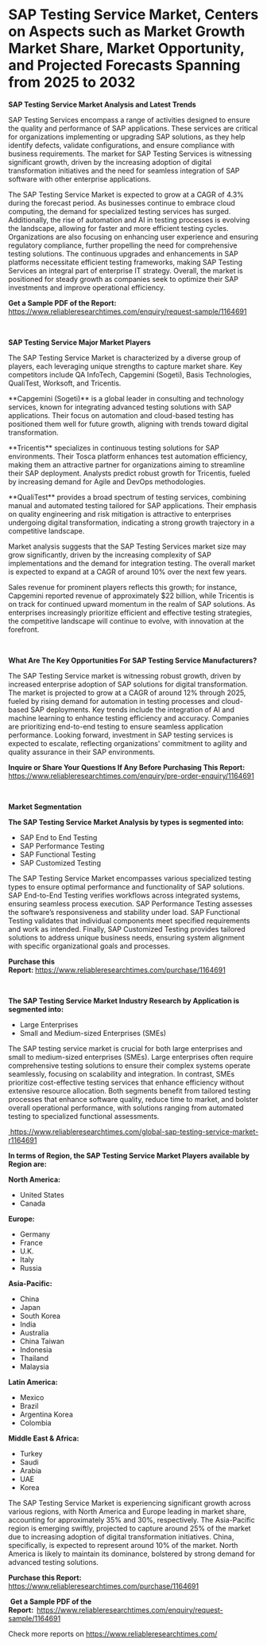 <p><h1>SAP Testing Service Market, Centers on Aspects such as Market Growth Market Share, Market Opportunity, and Projected Forecasts Spanning from 2025 to 2032</h1></p><p><strong>SAP Testing Service Market Analysis and Latest Trends</strong></p>
<p><p>SAP Testing Services encompass a range of activities designed to ensure the quality and performance of SAP applications. These services are critical for organizations implementing or upgrading SAP solutions, as they help identify defects, validate configurations, and ensure compliance with business requirements. The market for SAP Testing Services is witnessing significant growth, driven by the increasing adoption of digital transformation initiatives and the need for seamless integration of SAP software with other enterprise applications.</p><p>The SAP Testing Service Market is expected to grow at a CAGR of 4.3% during the forecast period. As businesses continue to embrace cloud computing, the demand for specialized testing services has surged. Additionally, the rise of automation and AI in testing processes is evolving the landscape, allowing for faster and more efficient testing cycles. Organizations are also focusing on enhancing user experience and ensuring regulatory compliance, further propelling the need for comprehensive testing solutions. The continuous upgrades and enhancements in SAP platforms necessitate efficient testing frameworks, making SAP Testing Services an integral part of enterprise IT strategy. Overall, the market is positioned for steady growth as companies seek to optimize their SAP investments and improve operational efficiency.</p></p>
<p><strong>Get a Sample PDF of the Report:&nbsp;</strong> <a href="https://www.reliableresearchtimes.com/enquiry/request-sample/1164691?utm_campaign=3040&utm_medium=2&utm_source=Github&utm_content=ia&utm_term=11032025&utm_id=sap-testing-service">https://www.reliableresearchtimes.com/enquiry/request-sample/1164691</a></p>
<p>&nbsp;</p>
<p><strong>SAP Testing Service Major Market Players</strong></p>
<p><p>The SAP Testing Service Market is characterized by a diverse group of players, each leveraging unique strengths to capture market share. Key competitors include QA InfoTech, Capgemini (Sogeti), Basis Technologies, QualiTest, Worksoft, and Tricentis. </p><p>**Capgemini (Sogeti)** is a global leader in consulting and technology services, known for integrating advanced testing solutions with SAP applications. Their focus on automation and cloud-based testing has positioned them well for future growth, aligning with trends toward digital transformation. </p><p>**Tricentis** specializes in continuous testing solutions for SAP environments. Their Tosca platform enhances test automation efficiency, making them an attractive partner for organizations aiming to streamline their SAP deployment. Analysts predict robust growth for Tricentis, fueled by increasing demand for Agile and DevOps methodologies.</p><p>**QualiTest** provides a broad spectrum of testing services, combining manual and automated testing tailored for SAP applications. Their emphasis on quality engineering and risk mitigation is attractive to enterprises undergoing digital transformation, indicating a strong growth trajectory in a competitive landscape.</p><p>Market analysis suggests that the SAP Testing Services market size may grow significantly, driven by the increasing complexity of SAP implementations and the demand for integration testing. The overall market is expected to expand at a CAGR of around 10% over the next few years.</p><p>Sales revenue for prominent players reflects this growth; for instance, Capgemini reported revenue of approximately $22 billion, while Tricentis is on track for continued upward momentum in the realm of SAP solutions. As enterprises increasingly prioritize efficient and effective testing strategies, the competitive landscape will continue to evolve, with innovation at the forefront.</p></p>
<p>&nbsp;</p>
<p><strong>What Are The Key Opportunities For SAP Testing Service Manufacturers?</strong></p>
<p><p>The SAP Testing Service market is witnessing robust growth, driven by increased enterprise adoption of SAP solutions for digital transformation. The market is projected to grow at a CAGR of around 12% through 2025, fueled by rising demand for automation in testing processes and cloud-based SAP deployments. Key trends include the integration of AI and machine learning to enhance testing efficiency and accuracy. Companies are prioritizing end-to-end testing to ensure seamless application performance. Looking forward, investment in SAP testing services is expected to escalate, reflecting organizations' commitment to agility and quality assurance in their SAP environments.</p></p>
<p><strong>Inquire or Share Your Questions If Any Before Purchasing This Report:</strong> <a href="https://www.reliableresearchtimes.com/enquiry/pre-order-enquiry/1164691?utm_campaign=3040&utm_medium=2&utm_source=Github&utm_content=ia&utm_term=11032025&utm_id=sap-testing-service">https://www.reliableresearchtimes.com/enquiry/pre-order-enquiry/1164691</a></p>
<p>&nbsp;</p>
<p><strong>Market Segmentation</strong></p>
<p><strong>The SAP Testing Service Market Analysis by types is segmented into:</strong></p>
<p><ul><li>SAP End to End Testing</li><li>SAP Performance Testing</li><li>SAP Functional Testing</li><li>SAP Customized Testing</li></ul></p>
<p><p>The SAP Testing Service Market encompasses various specialized testing types to ensure optimal performance and functionality of SAP solutions. SAP End-to-End Testing verifies workflows across integrated systems, ensuring seamless process execution. SAP Performance Testing assesses the software’s responsiveness and stability under load. SAP Functional Testing validates that individual components meet specified requirements and work as intended. Finally, SAP Customized Testing provides tailored solutions to address unique business needs, ensuring system alignment with specific organizational goals and processes.</p></p>
<p><strong>Purchase this Report:&nbsp;</strong><a href="https://www.reliableresearchtimes.com/purchase/1164691?utm_campaign=3040&utm_medium=2&utm_source=Github&utm_content=ia&utm_term=11032025&utm_id=sap-testing-service">https://www.reliableresearchtimes.com/purchase/1164691</a></p>
<p>&nbsp;</p>
<p><strong>The SAP Testing Service Market Industry Research by Application is segmented into:</strong></p>
<p><ul><li>Large Enterprises</li><li>Small and Medium-sized Enterprises (SMEs)</li></ul></p>
<p><p>The SAP testing service market is crucial for both large enterprises and small to medium-sized enterprises (SMEs). Large enterprises often require comprehensive testing solutions to ensure their complex systems operate seamlessly, focusing on scalability and integration. In contrast, SMEs prioritize cost-effective testing services that enhance efficiency without extensive resource allocation. Both segments benefit from tailored testing processes that enhance software quality, reduce time to market, and bolster overall operational performance, with solutions ranging from automated testing to specialized functional assessments.</p></p>
<p><a href="https://www.reliableresearchtimes.com/global-sap-testing-service-market-r1164691?utm_campaign=3040&utm_medium=2&utm_source=Github&utm_content=ia&utm_term=11032025&utm_id=sap-testing-service">&nbsp;https://www.reliableresearchtimes.com/global-sap-testing-service-market-r1164691</a></p>
<p><strong>In terms of Region, the SAP Testing Service Market Players available by Region are:</strong></p>
<p>
    <p> <strong> North America: </strong>
        <ul>
            <li>United States</li>
            <li>Canada</li>
        </ul>
        </p> 
    <p> <strong> Europe: </strong>
        <ul>
            <li>Germany</li>
            <li>France</li>
            <li>U.K.</li>
            <li>Italy</li>
            <li>Russia</li>
        </ul>
        </p> 
    <p> <strong> Asia-Pacific: </strong>
        <ul>
            <li>China</li>
            <li>Japan</li>
            <li>South Korea</li>
            <li>India</li>
            <li>Australia</li>
            <li>China Taiwan</li>
            <li>Indonesia</li>
            <li>Thailand</li>
            <li>Malaysia</li>
        </ul>
        </p> 
    <p> <strong> Latin America: </strong>
        <ul>
            <li>Mexico</li>
            <li>Brazil</li>
            <li>Argentina Korea</li>
            <li>Colombia</li>
        </ul>
        </p> 
    <p> <strong> Middle East & Africa: </strong>
        <ul>
            <li>Turkey</li>
            <li>Saudi</li>
            <li>Arabia</li>
            <li>UAE</li>
            <li>Korea</li>
        </ul>
    </p>
    </p>
<p><p>The SAP Testing Service Market is experiencing significant growth across various regions, with North America and Europe leading in market share, accounting for approximately 35% and 30%, respectively. The Asia-Pacific region is emerging swiftly, projected to capture around 25% of the market due to increasing adoption of digital transformation initiatives. China, specifically, is expected to represent around 10% of the market. North America is likely to maintain its dominance, bolstered by strong demand for advanced testing solutions.</p></p>
<p><strong>Purchase this Report: </strong><a href="https://www.reliableresearchtimes.com/purchase/1164691?utm_campaign=3040&utm_medium=2&utm_source=Github&utm_content=ia&utm_term=11032025&utm_id=sap-testing-service">https://www.reliableresearchtimes.com/purchase/1164691</a></p>
<p>&nbsp;<strong>Get a Sample PDF of the Report:&nbsp;&nbsp;</strong><a href="https://www.reliableresearchtimes.com/enquiry/request-sample/1164691?utm_campaign=3040&utm_medium=2&utm_source=Github&utm_content=ia&utm_term=11032025&utm_id=sap-testing-service">https://www.reliableresearchtimes.com/enquiry/request-sample/1164691</a></p>
<p><strong></strong></p>
<p>Check more reports on <a href="https://www.reliableresearchtimes.com/?utm_campaign=3040&utm_medium=2&utm_source=Github&utm_content=ia&utm_term=11032025&utm_id=sap-testing-service">https://www.reliableresearchtimes.com/</a></p>